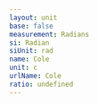 ```yaml
---
layout: unit
base: false
measurement: Radians
si: Radian
siUnit: rad
name: Cole
unit: c
urlName: Cole
ratio: undefined
---
```

